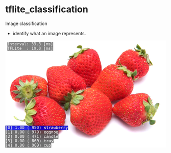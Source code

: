 # tflite_classification
Image classification
- identify what an image represents.

 ![capture image](tflite_classification.png "capture image")

